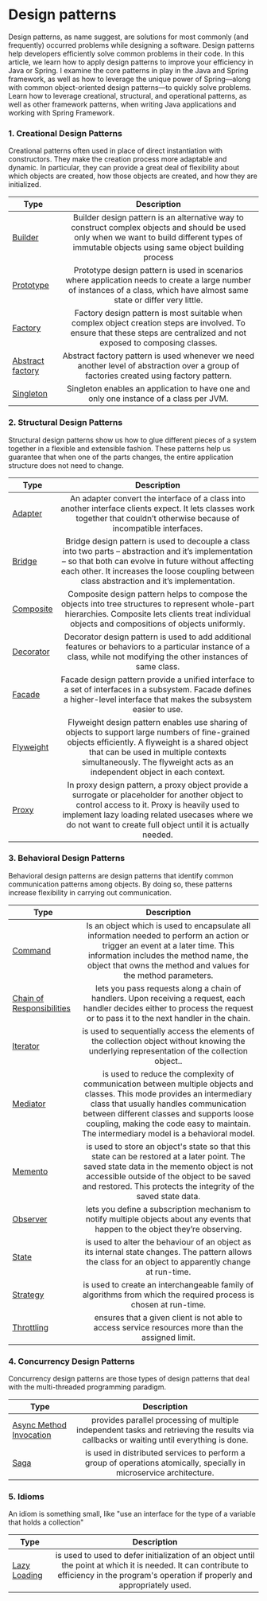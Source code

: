 # Design patterns
Design patterns, as name suggest, are solutions for most commonly (and frequently) occurred problems while designing a software. 
Design patterns help developers efficiently solve common problems in their code. In this article, we learn how to apply design patterns to improve your efficiency in Java or Spring.
I examine the core patterns in play in the Java and Spring framework, as well as how to leverage the unique power of Spring—along with common object-oriented design patterns—to quickly solve problems. 
Learn how to leverage creational, structural, and operational patterns, as well as other framework patterns, when writing Java applications and working with Spring Framework.

### 1. Creational Design Patterns
Creational patterns often used in place of direct instantiation with constructors. They make the creation process more adaptable and dynamic. In particular, they can provide a great deal of flexibility about which objects are created, how those objects are created, and how they are initialized.

| Type   |      Description |
|----------|:-------------:|
|<a href="/#/design-patterns-creational-builder" target="_blank">Builder</a> | Builder design pattern is an alternative way to construct complex objects and should be used only when we want to build different types of immutable objects using same object building process
|<a href="/#/design-patterns-creational-prototype" target="_blank">Prototype</a> | Prototype design pattern is used in scenarios where application needs to create a large number of instances of a class, which have almost same state or differ very little.
|<a href="/#/design-patterns-creational-factory" target="_blank">Factory</a> |	Factory design pattern is most suitable when complex object creation steps are involved. To ensure that these steps are centralized and not exposed to composing classes.
|<a href="/#/design-patterns-creational-abstract-factory" target="_blank">Abstract factory</a> | Abstract factory pattern is used whenever we need another level of abstraction over a group of factories created using factory pattern.
|<a href="/#/design-patterns-creational-singleton" target="_blank">Singleton</a> |	Singleton enables an application to have one and only one instance of a class per JVM.

### 2. Structural Design Patterns
Structural design patterns show us how to glue different pieces of a system together in a flexible and extensible fashion. These patterns help us guarantee that when one of the parts changes, the entire application structure does not need to change.    

| Type   |      Description |
|----------|:-------------:|
|<a href="/#/design-patterns-structural-adapter" target="_blank">Adapter</a> |	An adapter convert the interface of a class into another interface clients expect. It lets classes work together that couldn’t otherwise because of incompatible interfaces.
|<a href="/#/design-patterns-structural-bridge" target="_blank">Bridge</a> |	Bridge design pattern is used to decouple a class into two parts – abstraction and it’s implementation – so that both can evolve in future without affecting each other. It increases the loose coupling between class abstraction and it’s implementation.
|<a href="/#/design-patterns-structural-composite" target="_blank">Composite</a>	| Composite design pattern helps to compose the objects into tree structures to represent whole-part hierarchies. Composite lets clients treat individual objects and compositions of objects uniformly.
|<a href="/#/design-patterns-structural-decorator" target="_blank">Decorator</a> |	Decorator design pattern is used to add additional features or behaviors to a particular instance of a class, while not modifying the other instances of same class.
|<a href="/#/design-patterns-structural-facade" target="_blank">Facade</a> |    Facade design pattern provide a unified interface to a set of interfaces in a subsystem. Facade defines a higher-level interface that makes the subsystem easier to use.
|<a href="/#/design-patterns-structural-flyweight" target="_blank">Flyweight</a> |	Flyweight design pattern enables use sharing of objects to support large numbers of fine-grained objects efficiently. A flyweight is a shared object that can be used in multiple contexts simultaneously. The flyweight acts as an independent object in each context.
|<a href="/#/design-patterns-structural-proxy" target="_blank">Proxy</a> |	In proxy design pattern, a proxy object provide a surrogate or placeholder for another object to control access to it. Proxy is heavily used to implement lazy loading related usecases where we do not want to create full object until it is actually needed.

### 3. Behavioral Design Patterns
Behavioral design patterns are design patterns that identify common communication patterns among objects. By doing so, these patterns increase flexibility in carrying out communication.    

| Type   |      Description |
|----------|:-------------:|
|<a href="/#/design-patterns-behavioral-command" target="_blank">Command</a>| Is an object which is used to encapsulate all information needed to perform an action or trigger an event at a later time. This information includes the method name, the object that owns the method and values for the method parameters.
|<a href="/#/design-patterns-behavioral-chain-of-responsibilities" target="_blank">Chain of Responsibilities</a> | lets you pass requests along a chain of handlers. Upon receiving a request, each handler decides either to process the request or to pass it to the next handler in the chain.                                                                                                                  
|<a href="/#/design-patterns-behavioral-iterator" target="_blank">Iterator</a>| is used to sequentially access the elements of the collection object without knowing the underlying representation of the collection object..
|<a href="/#/design-patterns-behavioral-mediator" target="_blank">Mediator</a> | is used to reduce the complexity of communication between multiple objects and classes. This mode provides an intermediary class that usually handles communication between different classes and supports loose coupling, making the code easy to maintain. The intermediary model is a behavioral model.
|<a href="/#/design-patterns-behavioral-memento" target="_blank">Memento</a> | is used to store an object's state so that this state can be restored at a later point. The saved state data in the memento object is not accessible outside of the object to be saved and restored. This protects the integrity of the saved state data.
|<a href="/#/design-patterns-behavioral-observer" target="_blank">Observer |  lets you define a subscription mechanism to notify multiple objects about any events that happen to the object they’re observing.  
|<a href="/#/design-patterns-behavioral-state" target="_blank">State |	is used to alter the behaviour of an object as its internal state changes. The pattern allows the class for an object to apparently change at run-time.
|<a href="/#/design-patterns-behavioral-strategy" target="_blank">Strategy |  is used to create an interchangeable family of algorithms from which the required process is chosen at run-time.
|<a href="/#/design-patterns-behavioral-throttling" target="_blank">Throttling | ensures that a given client is not able to access service resources more than the assigned limit.                                                                                      


### 4. Concurrency Design Patterns
Concurrency design patterns are those types of design patterns that deal with the multi-threaded programming paradigm.    

| Type   |      Description |
|----------|:-------------:|
|<a href="/#/design-patterns-concurrency-async-method-invocation" target="_blank">Async Method Invocation |  provides parallel processing of multiple independent tasks and retrieving the results via callbacks or waiting until everything is done.
|<a href="/#/design-patterns-concurrency-saga" target="_blank">Saga  | is used in distributed services to perform a group of operations atomically, specially in microservice architecture.


### 5. Idioms
An idiom is something small, like "use an interface for the type of a variable that holds a collection"    

| Type   |      Description |
|----------|:-------------:|
|<a href="/#/design-patterns-idiom-lazy-loading" target="_blank">Lazy Loading| is used to used to defer initialization of an object until the point at which it is needed. It can contribute to efficiency in the program's operation if properly and appropriately used.
